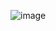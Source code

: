 ![image](https://github.com/Rahul-chaurasiya/Leetcode-Practice-Problem/assets/77222540/1f3fafbd-cf5b-48de-b456-1c9d9c202a8e)

